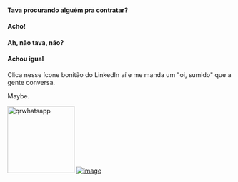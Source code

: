 #### Tava procurando alguém pra contratar?

#### Acho!

#### Ah, não tava, não?

#### Achou igual


Clica nesse ícone bonitão do LinkedIn aí e me manda um "oi, sumido" que a gente conversa.

Maybe.

<img src="https://user-images.githubusercontent.com/89320699/206322297-a171853d-7152-4daf-8484-cec021c6b94a.png" alt="qrwhatsapp" width="150"/> [![image](https://user-images.githubusercontent.com/89320699/206038786-994df79e-ca2a-43be-bbfd-7e50a9709e02.png)](https://www.linkedin.com/in/diegoeloy)
